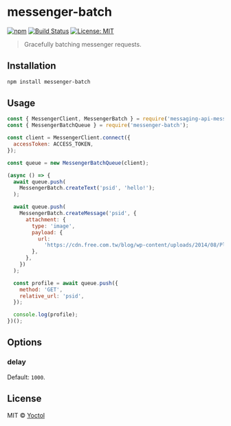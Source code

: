 # messenger-batch

[![npm](https://img.shields.io/npm/v/messenger-batch.svg?style=flat-square)](https://www.npmjs.com/package/messenger-batch)
[![Build Status](https://travis-ci.org/Yoctol/messenger-batch.svg?branch=master)](https://travis-ci.org/Yoctol/messenger-batch)
[![License: MIT](https://img.shields.io/badge/License-MIT-blue.svg)](https://opensource.org/licenses/MIT)

> Gracefully batching messenger requests.

## Installation

```sh
npm install messenger-batch
```

## Usage

```js
const { MessengerClient, MessengerBatch } = require('messaging-api-messenger');
const { MessengerBatchQueue } = require('messenger-batch');

const client = MessengerClient.connect({
  accessToken: ACCESS_TOKEN,
});

const queue = new MessengerBatchQueue(client);

(async () => {
  await queue.push(
    MessengerBatch.createText('psid', 'hello!');
  );

  await queue.push(
    MessengerBatch.createMessage('psid', {
      attachment: {
        type: 'image',
        payload: {
          url:
            'https://cdn.free.com.tw/blog/wp-content/uploads/2014/08/Placekitten480-g.jpg',
        },
      },
    })
  );

  const profile = await queue.push({
    method: 'GET',
    relative_url: 'psid',
  });

  console.log(profile);
})();
```

## Options

### delay

Default: `1000`.

## License

MIT © [Yoctol](https://github.com/Yoctol/messenger-batch)
